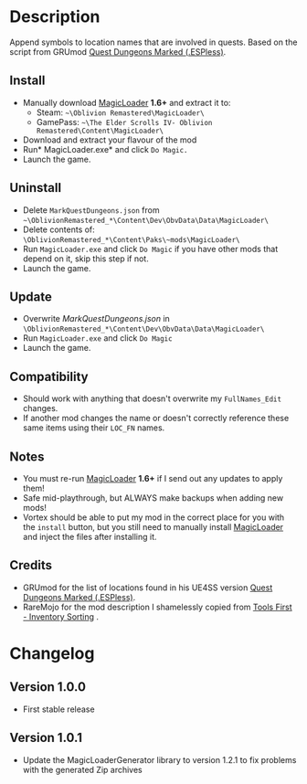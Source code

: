 # Description

Append symbols to location names that are involved in quests. Based on the script from GRUmod [Quest Dungeons Marked (.ESPless)](https://www.nexusmods.com/oblivionremastered/mods/3560). 

## Install

- Manually download [MagicLoader](https://www.nexusmods.com/oblivionremastered/mods/1966?tab=description) **1.6+** and extract it to:
    - Steam: `~\Oblivion Remastered\MagicLoader\`
    - GamePass: `~\The Elder Scrolls IV- Oblivion Remastered\Content\MagicLoader\`
- Download and extract your flavour of the mod
- Run* MagicLoader.exe* and click `Do Magic.`
- Launch the game.

## Uninstall

- Delete `MarkQuestDungeons.json` from `~\OblivionRemastered_*\Content\Dev\ObvData\Data\MagicLoader\`
- Delete contents of: `\OblivionRemastered_*\Content\Paks\~mods\MagicLoader\`
- Run `MagicLoader.exe` and click `Do Magic` if you have other mods that depend on it, skip this step if not.
- Launch the game.

## Update
- Overwrite *MarkQuestDungeons.json* in `\OblivionRemastered_*\Content\Dev\ObvData\Data\MagicLoader\`
- Run `MagicLoader.exe` and click `Do Magic`
- Launch the game.

## Compatibility
- Should work with anything that doesn't overwrite my `FullNames_Edit` changes.
- If another mod changes the name or doesn't correctly reference these same items using their `LOC_FN` names.

## Notes
- You must re-run [MagicLoader](https://www.nexusmods.com/oblivionremastered/mods/1966?tab=description) **1.6+** if I send out any updates to apply them!
- Safe mid-playthrough, but ALWAYS make backups when adding new mods!
- Vortex should be able to put my mod in the correct place for you with the `install` button, but you still need to manually install [MagicLoader](https://www.nexusmods.com/oblivionremastered/mods/1966?tab=description) and inject the files after installing it.

## Credits
- GRUmod for the list of locations found in his UE4SS version [Quest Dungeons Marked (.ESPless)](https://www.nexusmods.com/oblivionremastered/mods/3560).
- RareMojo for the mod description I shamelessly copied from [Tools First - Inventory Sorting](https://www.nexusmods.com/oblivionremastered/mods/964) .

# Changelog
## Version 1.0.0
- First stable release
## Version 1.0.1
- Update the MagicLoaderGenerator library to version 1.2.1 to fix problems with the generated Zip archives
